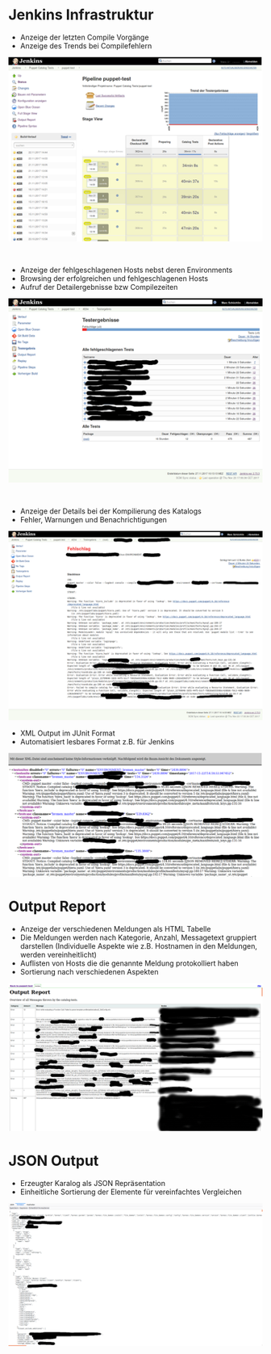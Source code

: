 
Jenkins Infrastruktur
=====================

* Anzeige der letzten Compile Vorgänge
* Anzeige des Trends bei Compilefehlern

![Workflow Skizze](Jenkins_Job.png)

<BR>

* Anzeige der fehlgeschlagenen Hosts nebst deren Environments
* Browsing der erfolgreichen und fehlgeschlagenen Hosts
* Aufruf der Detailergebnisse bzw Compilezeiten

![Workflow Skizze](Jenkins_Job_failed_hosts.png)

<BR>

* Anzeige der Details bei der Kompilierung des Katalogs
* Fehler, Warnungen und Benachrichtigungen

![Workflow Skizze](Jenkins_Job_host_results.png)

* XML Output im JUnit Format
* Automatisiert lesbares Format z.B. für Jenkins

![JUnit_Output.png](JUnit_Output.png)

Output Report
=============

* Anzeige der verschiedenen Meldungen als HTML Tabelle</BR>
* Die Meldungen werden nach Kategorie, Anzahl, Messagetext gruppiert darstellen
  (Individuelle Aspekte wie z.B. Hostnamen in den Meldungen, werden vereinheitlicht)
* Auflisten von Hosts die die genannte Meldung protokolliert haben
* Sortierung nach verschiedenen Aspekten

![Workflow Skizze](Output_Report.png)

JSON Output
===========

* Erzeugter Karalog als JSON Repräsentation
* Einheitliche Sortierung der Elemente für vereinfachtes Vergleichen

![JSON_output.png](JSON_output.png)

